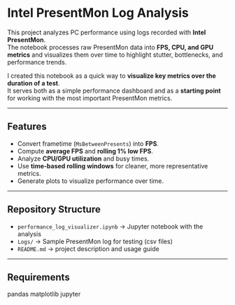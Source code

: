 # Intel PresentMon Log Analysis

This project analyzes PC performance using logs recorded with **Intel PresentMon**.  
The notebook processes raw PresentMon data into **FPS, CPU, and GPU metrics** and visualizes them over time to highlight stutter, bottlenecks, and performance trends.

I created this notebook as a quick way to **visualize key metrics over the duration of a test**.  
It serves both as a simple performance dashboard and as a **starting point** for working with the most important PresentMon metrics.

---

## Features
- Convert frametime (`MsBetweenPresents`) into **FPS**.
- Compute **average FPS** and **rolling 1% low FPS**.
- Analyze **CPU/GPU utilization** and busy times.
- Use **time-based rolling windows** for cleaner, more representative metrics.
- Generate plots to visualize performance over time.

---

## Repository Structure
- `performance_log_visualizer.ipynb` → Jupyter notebook with the analysis  
- `Logs/` → Sample PresentMon log for testing (csv files)
- `README.md` → project description and usage guide

---

## Requirements
pandas
matplotlib
jupyter

